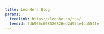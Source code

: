 ```yaml
---
title: LeonHe's Blog
params:
  feedlink: https://leonhe.cn/rss/
  feedid: 7db966c608526826ed2d954e4ca554fe
---
```

